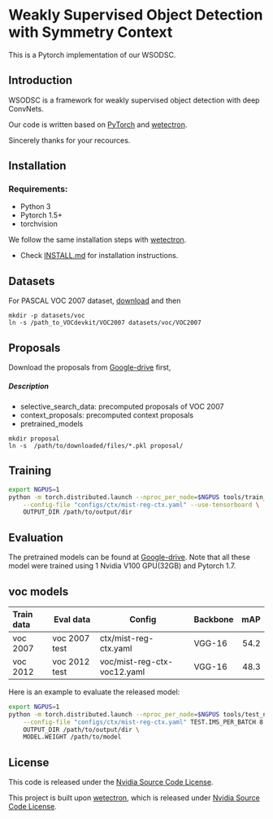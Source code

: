 # Weakly Supervised Object Detection with Symmetry Context

This is a Pytorch implementation of our WSODSC. 


## Introduction
WSODSC is a framework for weakly supervised object detection with deep ConvNets.

Our code is written based on [PyTorch](https://pytorch.org/) and [wetectron](https://github.com/NVlabs/wetectron).

Sincerely thanks for your recources.

## Installation
### Requirements:
- Python 3
- Pytorch 1.5+
- torchvision 

We follow the same installation steps with [wetectron](https://github.com/NVlabs/wetectron).

- Check [INSTALL.md](https://github.com/NVlabs/wetectron/blob/master/docs/INSTALL.md) for installation instructions.


## Datasets
For PASCAL VOC 2007 dataset, [download](http://host.robots.ox.ac.uk/pascal/VOC/voc2007/) and then


```Shell
mkdir -p datasets/voc
ln -s /path_to_VOCdevkit/VOC2007 datasets/voc/VOC2007
```


## Proposals
Download the proposals from [Google-drive](https://drive.google.com/drive/folders/11xiHM1P65VXIa80zJb_OSjEtvIS7oc2L?usp=sharing) first,


##### Description 
 - selective\_search\_data: precomputed proposals of VOC 2007
 - context\_proposals: precomputed context proposals
 - pretrained\_models

```Shell
mkdir proposal
ln -s  /path/to/downloaded/files/*.pkl proposal/
```
 
 

## Training
```bash
export NGPUS=1
python -m torch.distributed.launch --nproc_per_node=$NGPUS tools/train_net.py \
    --config-file "configs/ctx/mist-reg-ctx.yaml" --use-tensorboard \
    OUTPUT_DIR /path/to/output/dir
```

## Evaluation
The pretrained models can be found at [Google-drive](https://drive.google.com/drive/folders/11xiHM1P65VXIa80zJb_OSjEtvIS7oc2L?usp=sharing).
Note that all these model were trained using 1 Nvidia V100 GPU(32GB) and Pytorch 1.7.

## voc models

| Train data        | Eval data        | Config                       | Backbone     | mAP    |
|:------------------|------------------|------------------------------|--------------|-------:|
| voc 2007          | voc 2007 test    | ctx/mist-reg-ctx.yaml          | VGG-16       | 54.2   |
| voc 2012          | voc 2012 test    | voc/mist-reg-ctx-voc12.yaml        | VGG-16       | 48.3   |

Here is an example to evaluate the released model:

```bash
export NGPUS=1
python -m torch.distributed.launch --nproc_per_node=$NGPUS tools/test_net.py \
    --config-file "configs/ctx/mist-reg-ctx.yaml" TEST.IMS_PER_BATCH 8 \
    OUTPUT_DIR /path/to/output/dir \
    MODEL.WEIGHT /path/to/model
```

## License

This code is released under the [Nvidia Source Code License](LICENSE). 

This project is built upon [wetectron](https://github.com/facebookresearch/maskrcnn-benchmark), which is released under [Nvidia Source Code License](LICENSE).


